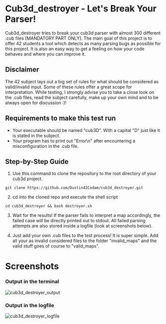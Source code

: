 # Cub3d_destroyer - Let's Break Your Parser!

Cub3d_destroyer tries to break your cub3d parser with almost 300 different .cub files [MANDATORY PART ONLY].
The main goal of this project is to offer 42 students a tool which detects as many parsing bugs as possible for this project.
It is also an easy way to get a feeling on how your code behaves and where you can improve it.


## Disclaimer
The 42 subject lays out a big set of rules for what should be considered as valid/invalid input.
Some of these rules offer a great scope for interpretation.
While testing, I strongly advise you to take a close look on the .cub files, read the subject carefully, make up your own mind and to be always open for discussion :)!


## 	Requirements to make this test run
- Your executable should be named "cub3D". With a capital "D" just like it is stated in the subject.
- Your program has to print out "Error\n" after encountering a misconfiguration in the .cub file.


##	Step-by-Step Guide
1.	Use this command to clone the repository to the root directory of your cub3d project.
```
git clone https://github.com/Dustin42Codam/cub3d_destroyer.git
```
2.	cd into the cloned repo and execute the shell script
```
cd cub3d_destroyer && bash destroyer.sh
```
3.	Wait for the results!
	If the parser fails to interpret a map accordingly, the failed case will be directly printed out to stdout.
	All failed parsing attempts are also stored inside a logfile (look at screenshots below).

4.	Just add your own .cub files to the test process! It is super simple. Add all your as invalid considered files
	to the folder "invalid_maps" and the valid stuff goes of course to "valid_maps".


# Screenshots

### Output in the terminal
![cub3d_destroyer_output](https://user-images.githubusercontent.com/57137884/94350780-066c2100-0052-11eb-8f34-4db5e2544a4d.png)


### Output in the logfile
![cub3d_destroyer_logfile](https://user-images.githubusercontent.com/57137884/94351607-f278ed00-005a-11eb-9e34-2d11faef3b47.png)
